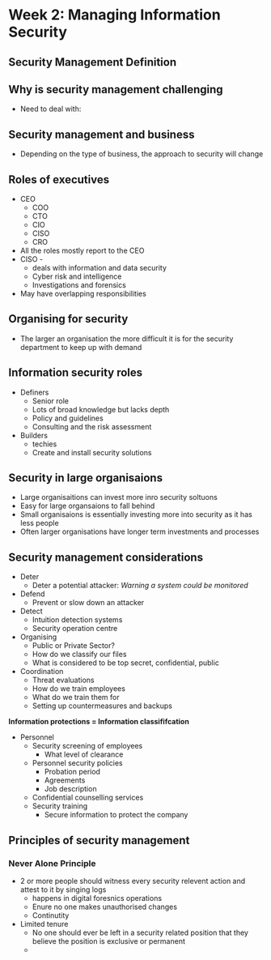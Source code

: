 # Week 2: Managing Information Security


## Security Management Definition


## Why is security management challenging
- Need to deal with:




## Security management and business
- Depending on the type of business, the approach to security will change

## Roles of executives
- CEO
	- COO
	- CTO
	- CIO
	- CISO
	- CRO
- All the roles mostly report to the CEO
- CISO - 
	- deals with information and data security
	- Cyber risk and intelligence
	- Investigations and forensics
- May have overlapping responsibilities

## Organising for security
- The larger an organisation the more difficult it is for the security department to keep up with demand

## Information security roles
- Definers
	- Senior role 
	- Lots of broad knowledge but lacks depth
	- Policy and guidelines
	- Consulting and the risk assessment
- Builders
	- techies
	- Create and install security solutions

## Security in large organisaions
- Large organisaitions can invest more inro security soltuons
- Easy for large organsaions to fall behind
- Small organisaions is essentially investing more into security as it has less people
- Often larger organisations have longer term investments and processes

## Security management considerations
- Deter
	- Deter a potential attacker: *Warning a system could be monitored*
- Defend
	- Prevent or slow down an attacker
- Detect
	- Intuition detection systems
	- Security operation centre
- Organising
	- Public or Private Sector?
	- How do we classify our files
	- What is considered to be top secret, confidential, public
- Coordination
	- Threat evaluations
	- How do we train employees
	- What do we train them for
	- Setting up countermeasures and backups

**Information protections = Information classififcation**

- Personnel
	- Security screening of employees
		- What level of clearance
	- Personnel security policies
		- Probation period
		- Agreements
		- Job description
	- Confidential counselling services
	- Security training
		- Secure information to protect the company

## Principles of security management

### Never Alone Principle
- 2 or more people should witness every security relevent action and attest to it by singing logs
	- happens in digital foresnics operations
	- Enure no one makes unauthorised changes
	- Continutity
- Limited tenure
	- No one should ever be left in a security related position that they believe the position is exclusive or permanent
	- 
